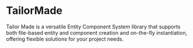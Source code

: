 # TailorMade
Tailor Made is a versatile Entity Component System library that supports both file-based entity and component creation and on-the-fly instantiation, offering flexible solutions for your project needs.
